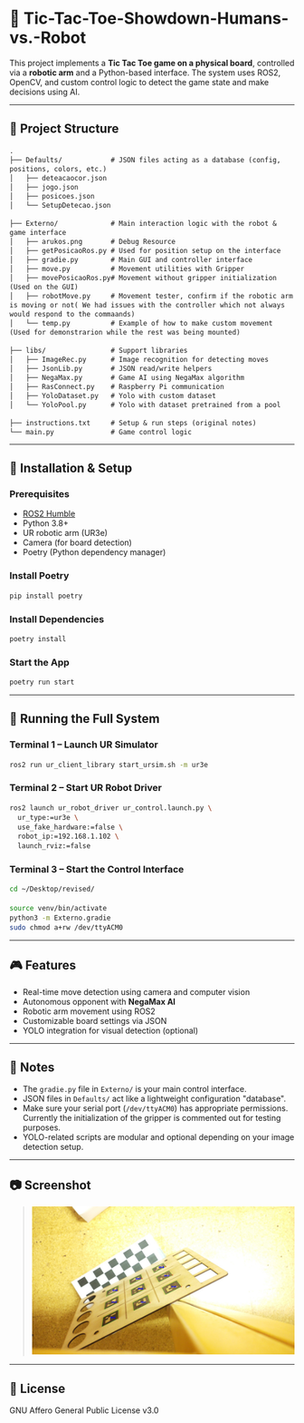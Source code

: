 # 🤖 Tic-Tac-Toe-Showdown-Humans-vs.-Robot

This project implements a **Tic Tac Toe game on a physical board**, controlled via a **robotic arm** and a Python-based interface. The system uses ROS2, OpenCV, and custom control logic to detect the game state and make decisions using AI.

---

## 📁 Project Structure

```
.
├── Defaults/            # JSON files acting as a database (config, positions, colors, etc.)
│   ├── deteacaocor.json
│   ├── jogo.json
│   ├── posicoes.json
│   └── SetupDetecao.json

├── Externo/             # Main interaction logic with the robot & game interface
│   ├── arukos.png       # Debug Resource
│   ├── getPosicaoRos.py # Used for position setup on the interface
│   ├── gradie.py        # Main GUI and controller interface
│   ├── move.py          # Movement utilities with Gripper
│   ├── movePosicaoRos.py# Movement without gripper initialization (Used on the GUI)
│   ├── robotMove.py     # Movement tester, confirm if the robotic arm is moving or not( We had issues with the controller which not always would respond to the commaands)
│   └── temp.py          # Example of how to make custom movement (Used for demonstrarion while the rest was being mounted)

├── libs/                # Support libraries
│   ├── ImageRec.py      # Image recognition for detecting moves
│   ├── JsonLib.py       # JSON read/write helpers
│   ├── NegaMax.py       # Game AI using NegaMax algorithm
│   ├── RasConnect.py    # Raspberry Pi communication
│   ├── YoloDataset.py   # Yolo with custom dataset
│   └── YoloPool.py      # Yolo with dataset pretrained from a pool

├── instructions.txt     # Setup & run steps (original notes)
└── main.py              # Game control logic
```

---

## 🚀 Installation & Setup

### Prerequisites

- [ROS2 Humble](https://docs.ros.org/en/humble/index.html)
- Python 3.8+
- UR robotic arm (UR3e)
- Camera (for board detection)
- Poetry (Python dependency manager)

### Install Poetry

```bash
pip install poetry
```

### Install Dependencies

```bash
poetry install
```

### Start the App

```bash
poetry run start
```

---

## 🧠 Running the Full System

### Terminal 1 – Launch UR Simulator

```bash
ros2 run ur_client_library start_ursim.sh -m ur3e
```

### Terminal 2 – Start UR Robot Driver

```bash
ros2 launch ur_robot_driver ur_control.launch.py \
  ur_type:=ur3e \
  use_fake_hardware:=false \
  robot_ip:=192.168.1.102 \
  launch_rviz:=false
```

### Terminal 3 – Start the Control Interface

```bash
cd ~/Desktop/revised/

source venv/bin/activate
python3 -m Externo.gradie
sudo chmod a+rw /dev/ttyACM0
```

---

## 🎮 Features

- Real-time move detection using camera and computer vision
- Autonomous opponent with **NegaMax AI**
- Robotic arm movement using ROS2
- Customizable board settings via JSON
- YOLO integration for visual detection (optional)

---

## 📝 Notes

- The `gradie.py` file in `Externo/` is your main control interface.
- JSON files in `Defaults/` act like a lightweight configuration "database".
- Make sure your serial port (`/dev/ttyACM0`) has appropriate permissions. Currently the initialization of the gripper is commented out for testing purposes.
- YOLO-related scripts are modular and optional depending on your image detection setup.

---

## 📷 Screenshot

> ![Example of a board](./Externo/arukos.png)

---

## 📄 License

GNU Affero General Public License v3.0 
